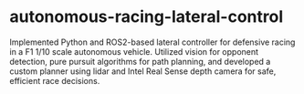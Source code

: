 # autonomous-racing-lateral-control
Implemented Python and ROS2-based lateral controller for defensive racing in a F1 1/10 scale autonomous vehicle. Utilized vision for opponent detection, pure pursuit algorithms for path planning, and developed a custom planner using lidar and Intel Real Sense depth camera for safe, efficient race decisions.

